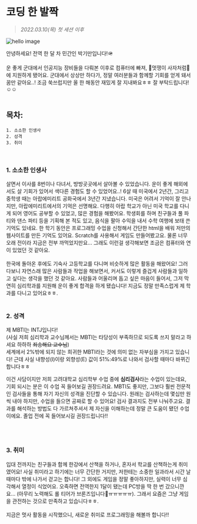 # 코딩 한 발짝
>*2022.03.10(목) 첫 세션 이후*

![hello image](https://cdn.clien.net/web/api/file/F01/11448165/97bfe24cbdf058.png?w=780&h=30000)

안녕하세요! 전역 한 달 차 민간인 박기만입니다!🪖

운 좋게 군대에서 인공지능 장비들을 다뤄본 이후로 컴퓨터에 빠져, 🦁멋쟁이 사자처럼🦁에 지원하게 됐어요. 군대에서 상상만 하다가, 정말 여러분들과 함께할 기회를 얻게 돼서 꿈만 같아요..! 조금 쑥쓰럽지만 올 한 해동안 재밌게 잘 지내봐요ㅎㅎ 잘 부탁드립니다!☺️☺️
<br />
<br />

## 목차:
```
1. 소소한 인생사
2. 성격
3. 취미
```

<br />

### 1. 소소한 인생사
살면서 이사를 8번이나 다녀서, 방방곳곳에서 살아볼 수 있었습니다. 운이 좋게 해외에서도 살 기회가 있어서 색다른 경험도 할 수 있었어요..! 6살 때 미국에서 2년간, 그리고 중학생 때는 아랍에미리트 공화국에서 3년간 지냈습니다. 미국은 어려서 기억이 잘 안나지만, 아랍에미리트에서의 기억은 선명해요. 다행히 아랍 학교가 아닌 미국 학교를 다니게 되어 영어도 공부할 수 있었고, 많은 경험을 해봤어요. 학생회를 하며 친구들과 풀 파티와 댄스 파티 등을 기획해 본 적도 있고, 음식을 팔아 수익을 내서 수학 여행에 보태 쓴 기억도 있네요. 한 학기 동안은 프로그래밍 수업을 신청해서 간단한 html을 배워 저만의 웹사이트를 만든 기억도 있어요. Scratch를 사용해서 게임도 만들어봤고요. 물론 너무 오래 전이라 지금은 전부 까먹었지만요... 그래도 이런걸 생각해보면 조금은 컴퓨터와 연이 있었던 것 같아요.
<br />
<br />
한국에 돌아온 후에도 기숙사 고등학교를 다니며 비슷하게 많은 활동을 해왔어요! 그러다보니 자연스래 많은 사람들과 작업을 해보면서, 커서도 이렇게 즐겁게 사람들과 일하고 싶다는 생각을 했던 것 같아요. 사람들과 어울리며 돕고 싶은 마음이 들어서, 그저 막연히 심리학과를 지원해 운이 좋게 합격을 하게 됐습니다! 지금도 정말 만족스럽게 제 학과를 다니고 있어요ㅎㅎ.
<br />
<br />

### 2. 성격
제 MBTI는 INTJ입니다! <br />
(사실 저희 심리학과 교수님께서는 MBTI는 타당성이 부족하므로 되도록 쓰지 말라고 하셔요 하하하 ~~죄송해요 교수님~~)
<br />
세계에서 2%밖에 되지 않는 희귀한 MBTI라는 것에 의미 없는 자부심을 가지고 있습니다!
근데 사실 내향성(I)이랑 외향성(E) 값이 51%:49%로 나와서 검사할 때마다 바뀌긴 합니다ㅎㅎ

이건 사담이지만 저희 고려대학교 심리학부 수업 중에 **심리검사**라는 수업이 있는데요, 기회 되시는 분은 이 수업 꼭 들어보길 권장드려요. MBTI도 좋지만, 그보다 훨씬 전문적인 검사들을 통해 자기 자신의 성격을 진단할 수 있습니다. 원래는 검사하는데 몇십만 원씩 내야 하지만, 수업을 들으면 공짜로 할 수 있어요! 검사 결과지도 전부 나눠주고요. 결과를 해석하는 방법도 다 가르쳐주셔서 제 자신을 이해하는데 정말 큰 도움이 됐던 수업이에요. 졸업 전에 꼭 들어보시길 권장드립니다!!

<br />
<br />

### 3. 취미
입대 전까지는 친구들과 함께 한강에서 산책을 하거나, 혼자서 학교를 산책하는게 취미였어요! 사실 취미라고 하기에는 너무 간단한 거지만, 저한테는 소중한 일과라서 시간 날때마다 밖에 나가서 걷고는 합니다! 그 외에도 게임을 정말 좋아하지만, 실력이 너무 심각해서 열정이 식었어요. 오죽하면 전역한지 1달이 됐는데 PC방을 딱 한 번 갔으니깐요... (아무리 노력해도 롤 티어가 브론즈입니다💩ㅠㅠㅠㅠㅠ). 그래서 요즘은 그냥 게임을 관전하는 것으로 만족하고 있습니다ㅎㅎ.
<br />
<br />
지금은 멋사 활동을 시작했으니, 새로운 취미로 프로그래밍을 해볼까 합니다!!